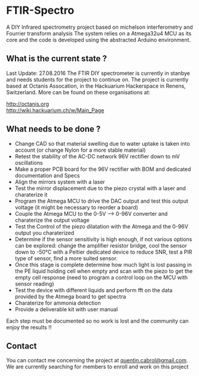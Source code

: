 # FTIR-Spectro

A DIY Infrared spectrometry project based on michelson interferometry and Fourrier transform analysis
The system relies on a Atmega32u4 MCU as its core and the code is developed using the abstracted Arduino environment.

## What is the current state ?

Last Update: 27.08.2016
The FTIR DIY spectrometer is currently in stanbye and needs students for the project to continue on.
The project is currently based at Octanis Assocation, in the Hackuarium Hackerspace in Renens, Switzerland.
More can be found on these organisations at:

  http://octanis.org   
  http://wiki.hackuarium.ch/w/Main_Page
  
## What needs to be done ?

* Change CAD so that material swelling due to water uptake is taken into account (or change Nylon for a more stable material)
* Retest the stability of the AC-DC network 96V rectifier down to mV oscillations
* Make a proper PCB board for the 96V rectifier with BOM and dedicated documentation and Specs
* Align the mirrors system with a laser
* Test the mirror displacement due to the piezo crystal with a laser and charaterize it
* Program the Atmega MCU to drive the DAC output and test this output voltage (it might be necessary to reorder a board)
* Couple the Atmega MCU to the 0-5V --> 0-96V converter and charaterize the output voltage
* Test the Control of the piezo dilatation with the Atmega and the 0-96V output you charaterized
* Determine if the sensor sensitivity is high enough, if not various options can be explored: change the amplifier resistor bridge, cool the sensor down to -50°C with a Peltier dedicated device to reduce SNR, test a PIR type of sensor, find a more suited sensor.
* Once this stage is complete determine how much light is lost passing in the PE liquid holding cell when empty and scan with the piezo to get the empty cell response (need to program a control loop on the MCU with sensor reading)
* Test the device with different liquids and perform fft on the data provided by the Atmega board to get spectra
* Charaterize for ammonia detection
* Provide a deliverable kit with user manual

Each step must be documented so no work is lost and the community can enjoy the results !!

## Contact

You can contact me concerning the project at quentin.cabrol@gmail.com.
We are currently searching for members to enroll and work on this project

